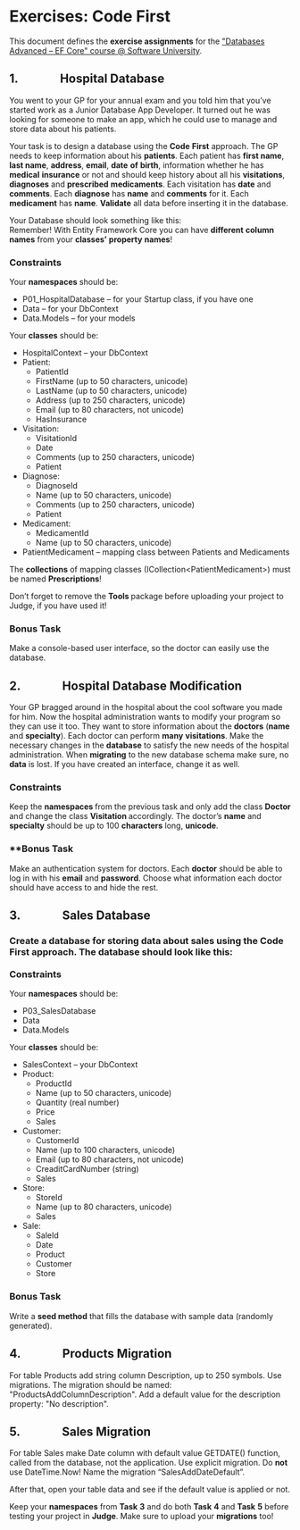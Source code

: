 <h1>Exercises: Code First</h1>
<p>This document defines the <strong>exercise assignments</strong> for the <a href="https://softuni.bg/trainings/1741/databases-advanced-entity-framework-october-2017">"Databases Advanced &ndash; EF Core" course @ Software University</a>.</p>
<h2>1.&nbsp;&nbsp;&nbsp;&nbsp;&nbsp;&nbsp;&nbsp;&nbsp;&nbsp;&nbsp;&nbsp;&nbsp;&nbsp;&nbsp; Hospital Database</h2>
<p>You went to your GP for your annual exam and you told him that you&rsquo;ve started work as a Junior Database App Developer. It turned out he was looking for someone to make an app, which he could use to manage and store data about his patients.</p>
<p>Your task is to design a database using the <strong>Code</strong> <strong>First</strong> approach. The GP needs to keep information about his <strong>patients</strong>. Each patient has <strong>first name</strong>, <strong>last name</strong>, <strong>address</strong>, <strong>email</strong>, <strong>date</strong> <strong>of</strong> <strong>birth</strong>, information whether he has <strong>medical</strong> <strong>insurance</strong> or not and should keep history about all his <strong>visitations</strong>, <strong>diagnoses</strong> and <strong>prescribed</strong> <strong>medicaments</strong>. Each visitation has <strong>date</strong> and <strong>comments</strong>. Each <strong>diagnose</strong> has <strong>name</strong> and <strong>comments</strong> for it. Each <strong>medicament</strong> has <strong>name</strong>. <strong>Validate</strong> all data before inserting it in the database.</p>
<p>Your Database should look something like this:<br /> Remember! With Entity Framework Core you can have <strong>different</strong> <strong>column</strong> <strong>names</strong> from your <strong>classes&rsquo;</strong> <strong>property</strong> <strong>names</strong>!</p>
<h3>Constraints</h3>
<p>Your <strong>namespaces</strong> should be:</p>
<ul>
<li>P01_HospitalDatabase &ndash; for your Startup class, if you have one</li>
<li>Data &ndash; for your DbContext</li>
<li>Data.Models &ndash; for your models</li>
</ul>
<p>Your <strong>classes</strong> should be:</p>
<ul>
<li>HospitalContext &ndash; your DbContext</li>
<li>Patient:
<ul>
<li>PatientId</li>
<li>FirstName (up to 50 characters, unicode)</li>
<li>LastName (up to 50 characters, unicode)</li>
<li>Address (up to 250 characters, unicode)</li>
<li>Email (up to 80 characters, not unicode)</li>
<li>HasInsurance</li>
</ul>
</li>
<li>Visitation:
<ul>
<li>VisitationId</li>
<li>Date</li>
<li>Comments (up to 250 characters, unicode)</li>
<li>Patient</li>
</ul>
</li>
<li>Diagnose:
<ul>
<li>DiagnoseId</li>
<li>Name (up to 50 characters, unicode)</li>
<li>Comments (up to 250 characters, unicode)</li>
<li>Patient</li>
</ul>
</li>
<li>Medicament:
<ul>
<li>MedicamentId</li>
<li>Name (up to 50 characters, unicode)</li>
</ul>
</li>
<li>PatientMedicament &ndash; mapping class between Patients and Medicaments</li>
</ul>
<p>The <strong>collections</strong> of mapping classes (ICollection&lt;PatientMedicament&gt;) must be named <strong>Prescriptions</strong>!</p>
<p>Don&rsquo;t forget to remove the <strong>Tools </strong>package before uploading your project to Judge, if you have used it!</p>
<h3>Bonus Task</h3>
<p>Make a console-based user interface, so the doctor can easily use the database.</p>
<h2>2.&nbsp;&nbsp;&nbsp;&nbsp;&nbsp;&nbsp;&nbsp;&nbsp;&nbsp;&nbsp;&nbsp;&nbsp;&nbsp;&nbsp; Hospital Database Modification</h2>
<p>Your GP bragged around in the hospital about the cool software you made for him. Now the hospital administration wants to modify your program so they can use it too. They want to store information about the <strong>doctors</strong> (<strong>name</strong> and <strong>specialty</strong>). Each doctor can perform <strong>many</strong> <strong>visitations</strong>. Make the necessary changes in the <strong>database</strong> to satisfy the new needs of the hospital administration. When <strong>migrating</strong> to the new database schema make sure, no <strong>data</strong> is lost. If you have created an interface, change it as well.</p>
<h3>Constraints</h3>
<p>Keep the <strong>namespaces </strong>from the previous task and only add the class <strong>Doctor </strong>and change the class <strong>Visitation </strong>accordingly. The doctor&rsquo;s <strong>name</strong> and <strong>specialty</strong> should be up to 100 <strong>characters</strong> long, <strong>unicode</strong>.</p>
<h3>**Bonus Task</h3>
<p>Make an authentication system for doctors. Each <strong>doctor</strong> should be able to log in with his <strong>email</strong> and <strong>password</strong>. Choose what information each doctor should have access to and hide the rest.</p>
<h2>3.&nbsp;&nbsp;&nbsp;&nbsp;&nbsp;&nbsp;&nbsp;&nbsp;&nbsp;&nbsp;&nbsp;&nbsp;&nbsp;&nbsp; Sales Database</h2>
<h3>Create a database for storing data about sales using the Code First approach. The database should look like this:<br /> <br /> Constraints</h3>
<p>Your <strong>namespaces</strong> should be:</p>
<ul>
<li>P03_SalesDatabase</li>
<li>Data</li>
<li>Data.Models</li>
</ul>
<p>Your <strong>classes</strong> should be:</p>
<ul>
<li>SalesContext &ndash; your DbContext</li>
<li>Product:
<ul>
<li>ProductId</li>
<li>Name (up to 50 characters, unicode)</li>
<li>Quantity (real number)</li>
<li>Price</li>
<li>Sales</li>
</ul>
</li>
<li>Customer:
<ul>
<li>CustomerId</li>
<li>Name (up to 100 characters, unicode)</li>
<li>Email (up to 80 characters, not unicode)</li>
<li>CreaditCardNumber (string)</li>
<li>Sales</li>
</ul>
</li>
<li>Store:
<ul>
<li>StoreId</li>
<li>Name (up to 80 characters, unicode)</li>
<li>Sales</li>
</ul>
</li>
<li>Sale:
<ul>
<li>SaleId</li>
<li>Date</li>
<li>Product</li>
<li>Customer</li>
<li>Store</li>
</ul>
</li>
</ul>
<h3>Bonus Task</h3>
<p>Write a <strong>seed method</strong> that fills the database with sample data (randomly generated).</p>
<h2>4.&nbsp;&nbsp;&nbsp;&nbsp;&nbsp;&nbsp;&nbsp;&nbsp;&nbsp;&nbsp;&nbsp;&nbsp;&nbsp;&nbsp; Products Migration</h2>
<p>For table Products add string column Description, up to 250 symbols. Use migrations. The migration should be named: "ProductsAddColumnDescription". Add a default value for the description property: "No description".</p>
<h2>5.&nbsp;&nbsp;&nbsp;&nbsp;&nbsp;&nbsp;&nbsp;&nbsp;&nbsp;&nbsp;&nbsp;&nbsp;&nbsp;&nbsp; Sales Migration</h2>
<p>For table Sales make Date column with default value GETDATE() function, called from the database, not the application. Use explicit migration. Do <strong>not</strong> use DateTime.Now! Name the migration &ldquo;SalesAddDateDefault&rdquo;.</p>
<p>After that, open your table data and see if the default value is applied or not.</p>
<p>Keep your <strong>namespaces</strong> from <strong>Task</strong> <strong>3</strong> and do both <strong>Task</strong> <strong>4</strong> and <strong>Task</strong> <strong>5</strong> before testing your project in <strong>Judge</strong>. Make sure to upload your <strong>migrations</strong> too!</p>